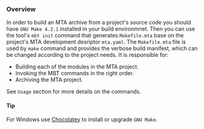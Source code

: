 ### Overview

In order to build an MTA archive from a project's source code you should have `GNU Make 4.2.1` installed in your build environmnet. Then you can use the tool's  `mbt init` command that generates `Makefile.mta` base on the project's MTA development desriptor `mta.yaml`. The `Makefile.mta` file is used by `make` command and provides the verbose build manifest, which can be changed according to the project needs. It is responsible for:
- Building each of the modules in the MTA project.
- Invoking the MBT commands in the right order.
- Archiving the MTA project.<br>

See `Usage` section for more details on the commands.


#### Tip

For Windows use [Chocolatey](https://chocolatey.org/packages/make) to install or upgrade `GNU Make`.
